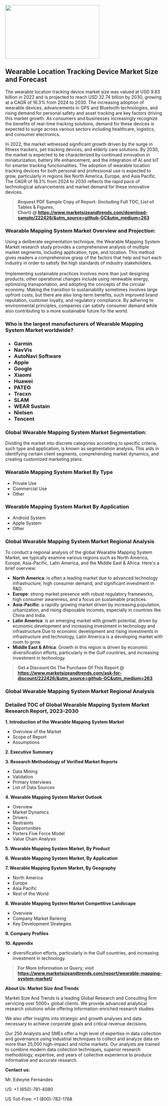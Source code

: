 <p><img class="alignnone size-medium wp-image-20088" src="https://ffe5etoiles.com/wp-content/uploads/2024/12/MST1-300x171.png" alt="" width="300" height="171" /></p><h2>Wearable Location Tracking Device Market Size and Forecast</h2><p>The wearable location tracking device market size was valued at USD 9.83 billion in 2022 and is projected to reach USD 32.74 billion by 2030, growing at a CAGR of 16.3% from 2024 to 2030. The increasing adoption of wearable devices, advancements in GPS and Bluetooth technologies, and rising demand for personal safety and asset tracking are key factors driving this market growth. As consumers and businesses increasingly recognize the benefits of real-time tracking solutions, demand for these devices is expected to surge across various sectors including healthcare, logistics, and consumer electronics.</p><p>In 2022, the market witnessed significant growth driven by the surge in fitness trackers, pet tracking devices, and elderly care solutions. By 2030, the market is expected to be characterized by continued innovation in miniaturization, battery life enhancement, and the integration of AI and IoT for smarter tracking functionalities. The adoption of wearable location tracking devices for both personal and professional use is expected to grow, particularly in regions like North America, Europe, and Asia Pacific. The CAGR of 16.3% from 2024 to 2030 reflects the rapid pace of technological advancements and market demand for these innovative devices.</p></p><blockquote id="" class=""><strong>Request PDF Sample Copy of Report: (Including Full TOC, List of Tables &amp; Figures, Chart)&nbsp;@&nbsp;<strong><a href="https://www.marketsizeandtrends.com/download-sample/222426/&utm_source=github-GC&utm_medium=263" target="_blank">https://www.marketsizeandtrends.com/download-sample/222426/&utm_source=github-GC&utm_medium=263</a></strong></strong></blockquote><h3 id="" class="">Wearable Mapping System Market&nbsp;Overview and Projection:</h3><p id="" class="">Using a deliberate segmentation technique, the Wearable Mapping System Market research study provides a comprehensive analysis of multiple market segments, including application, type, and location. This method gives readers a comprehensive grasp of the factors that help and hurt each industry in order to satisfy the high standards of industry stakeholders. <br /> <br />Implementing sustainable practices involves more than just designing products; other operational changes include using renewable energy, optimizing transportation, and adopting the concepts of the circular economy. Making the transition to sustainability sometimes involves large upfront costs, but there are also long-term benefits, such improved brand reputation, customer loyalty, and regulatory compliance. By adhering to environmental principles, companies can satisfy consumer demand while also contributing to a more sustainable future for the world.</p><h3 id="" class="">Who is the largest manufacturers of&nbsp;Wearable Mapping System Market worldwide?</h3><h3 class=""><p><ul><li>Garmin </li><li> NavVis </li><li> AutoNavi Software </li><li> Apple </li><li> Google </li><li> Xiaomi </li><li> Huawei </li><li> PATEO </li><li> Tracxn </li><li> SLAM </li><li> WEAR Sustain </li><li> Nielsen </li><li> Tencent</li></ul></p></h3><h3 id="" class="">Global&nbsp;Wearable Mapping System Market Segmentation:</h3><p id="" class="">Dividing the market into discrete categories according to specific criteria, such type and application, is known as segmentation analysis. This aids in identifying certain client segments, comprehending market dynamics, and creating customized marketing plans.</p><h3 id="" class="">Wearable Mapping System Market&nbsp;By Type</h3><p><p><ul><li>Private Use</li><li> Commercial Use</li><li> Other</p></li></ul></p></p><h3 id="" class="">Wearable Mapping System Market&nbsp;By Application</h3><p class=""><p><ul><li>Android System</li><li> Apple System</li><li> Other</li></ul></p></p><h3 id="" class="">Global Wearable Mapping System Market Regional Analysis</h3><p id="" class="">To conduct a regional analysis of the global Wearable Mapping System Market, we typically examine various regions such as North America, Europe, Asia-Pacific, Latin America, and the Middle East &amp; Africa. Here's a brief overview:</p><ul><li><strong>North America</strong>: is often a leading market due to advanced technology infrastructure, high consumer demand, and significant investment in R&amp;D.</li><li><strong>Europe</strong>: strong market presence with robust regulatory frameworks, high consumer awareness, and a focus on sustainable practices.</li><li><strong>Asia-Pacific</strong>: a rapidly growing market driven by increasing population, urbanization, and rising disposable incomes, especially in countries like China and India.</li><li><strong>Latin America</strong>: is an emerging market with growth potential, driven by economic development and increasing investment in technology and infrastructure.Due to economic development and rising investments in infrastructure and technology, Latin America is a developing market with room to grow.</li><li><strong>Middle East &amp; Africa</strong>: Growth in this region is driven by economic diversification efforts, particularly in the Gulf countries, and increasing investment in technology.</li></ul><blockquote id="" class=""><strong>Get a Discount On The Purchase Of This Report @ <strong><a href="https://www.marketsizeandtrends.com/ask-for-discount/222426/&utm_source=github-GC&utm_medium=263" target="_blank">https://www.marketsizeandtrends.com/ask-for-discount/222426/&utm_source=github-GC&utm_medium=263</a></strong></strong></blockquote><h3 id="" class="">Global Wearable Mapping System Market Regional Analysis</h3><h3 id="" class="">Detailed TOC of Global Wearable Mapping System Market Research Report, 2023-2030</h3><p id="" class=""><strong>1. Introduction of the Wearable Mapping System Market</strong></p><ul><li>Overview of the Market</li><li>Scope of Report</li><li>Assumptions</li></ul><p id="" class=""><strong>2. Executive Summary</strong></p><p id="" class=""><strong>3. Research Methodology of Verified Market Reports</strong></p><ul><li>Data Mining</li><li>Validation</li><li>Primary Interviews</li><li>List of Data Sources</li></ul><p id="" class=""><strong>4. Wearable Mapping System Market Outlook</strong></p><ul><li>Overview</li><li>Market Dynamics</li><li>Drivers</li><li>Restraints</li><li>Opportunities</li><li>Porters Five Force Model</li><li>Value Chain Analysis</li></ul><p id="" class=""><strong>5. Wearable Mapping System Market, By Product</strong></p><p id="" class=""><strong>6. Wearable Mapping System Market, By Application</strong></p><p id="" class=""><strong>7. Wearable Mapping System Market, By Geography</strong></p><ul><li>North America</li><li>Europe</li><li>Asia Pacific</li><li>Rest of the World</li></ul><p id="" class=""><strong>8. Wearable Mapping System Market Competitive Landscape</strong></p><ul><li>Overview</li><li>Company Market Ranking</li><li>Key Development Strategies</li></ul><p id="" class=""><strong>9. Company Profiles</strong></p><p id="" class=""><strong>10. Appendix</strong></p><ul><li>diversification efforts, particularly in the Gulf countries, and increasing investment in technology.</li></ul><blockquote id="" class=""><strong>For More Information or Query, visit <strong><strong><a href="https://www.marketsizeandtrends.com/report/wearable-mapping-system-market/" target="_blank">https://www.marketsizeandtrends.com/report/wearable-mapping-system-market/</a></strong></strong></strong></blockquote><p id="" class=""><strong>About Us: Market Size And Trends</strong></p><p id="" class="">Market Size And Trends is a leading Global Research and Consulting firm servicing over 5000+ global clients. We provide advanced analytical research solutions while offering information-enriched research studies.</p><p id="" class="">We also offer insights into strategic and growth analyses and data necessary to achieve corporate goals and critical revenue decisions.</p><p id="" class="">Our 250 Analysts and SMEs offer a high level of expertise in data collection and governance using industrial techniques to collect and analyze data on more than 25,000 high-impact and niche markets. Our analysts are trained to combine modern data collection techniques, superior research methodology, expertise, and years of collective experience to produce informative and accurate research.</p><p id="" class=""><strong>Contact us:</strong></p><p id="" class="">Mr. Edwyne Fernandes</p><p id="" class="">US: +1 (650)-781-4080</p><p id="" class="">US Toll-Free: +1 (800)-782-1768</p>
